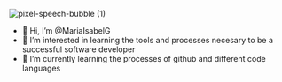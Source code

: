 ![pixel-speech-bubble (1)](https://user-images.githubusercontent.com/101946548/185705394-689b14cc-ce4b-44ac-b835-cc4e1a3e3b1c.gif)


- 👋 Hi, I’m @MariaIsabelG
- 👀 I’m interested in learning the tools and processes necesary to be a successful software developer
- 🌱 I’m currently learning the processes of github and different code languages

